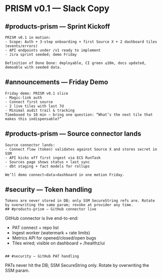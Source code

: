 # PRISM v0.1 — Slack Copy

## #products-prism — Sprint Kickoff
```
PRISM v0.1 in motion:
- Scope: Auth + 3-step onboarding + first Source X + 2 dashboard tiles (events/errors)
- API endpoints under /v1 ready to implement
- Jira sprint seeded; demo Friday

Definition of Done Done: deployable, CI green ≤10m, docs updated, demoable with seeded data.
```

## #announcements — Friday Demo
```
Friday demo: PRISM v0.1 slice
- Magic-link auth
- Connect first source
- 2 live tiles with last 7d
- Minimal audit trail & tracking
Timeboxed to 10 min — bring one question: “What’s the next tile that makes this indispensable?”
```

## #products-prism — Source connector lands
```
Source connector lands:
- Connect flow (token) validates against Source X and stores secret in SSM
- API kicks off first ingest via ECS RunTask
- Sources page shows status + last sync
- dbt staging + fact models for rollups

We’ll demo connect→data→dashboard in one motion Friday.
```

## #security — Token handling
```
Tokens are never stored in DB; only SSM SecureString refs are. Rotate by overwriting the same param; revoke at provider any time.
## #products-prism — GitHub connector live
```
GitHub connector is live end-to-end:
- PAT connect + repo list
- Ingest worker (watermark + rate limits)
- Metrics API for opened/closed/open bugs
- Tiles wired; visible on dashboard + /healthz/ui
```

## #security — GitHub PAT handling
```
PATs never hit the DB; SSM SecureString only. Rotate by overwriting the SSM param.
```
